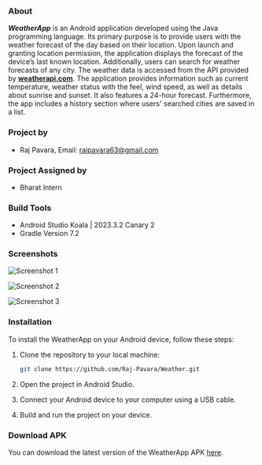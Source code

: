 ### About

**_WeatherApp_** is an Android application developed using the Java programming language. Its primary purpose is to provide users with the weather forecast of the day based on their location. Upon launch and granting location permission, the application displays the forecast of the device’s last known location. Additionally, users can search for weather forecasts of any city. The weather data is accessed from the API provided by [__weatherapi.com__](https://www.weatherapi.com). The application provides information such as current temperature, weather status with the feel, wind speed, as well as details about sunrise and sunset. It also features a 24-hour forecast. Furthermore, the app includes a history section where users' searched cities are saved in a list.

### Project by

- Raj Pavara, Email: rajpavara63@gmail.com

### Project Assigned by

- Bharat Intern

### Build Tools

- Android Studio Koala | 2023.3.2 Canary 2
- Gradle Version 7.2

### Screenshots

![Screenshot 1](image/3.jpg)

![Screenshot 2](image/2.jpg)

![Screenshot 3](image/1.jpg)

### Installation

To install the WeatherApp on your Android device, follow these steps:

1. Clone the repository to your local machine:

   ```bash
   git clone https://github.com/Raj-Pavara/Weather.git
   ```

2. Open the project in Android Studio.

3. Connect your Android device to your computer using a USB cable.

4. Build and run the project on your device.

### Download APK

You can download the latest version of the WeatherApp APK [here](https://github.com/Raj-Pavara/Weather/tree/main/Apk%20File).
